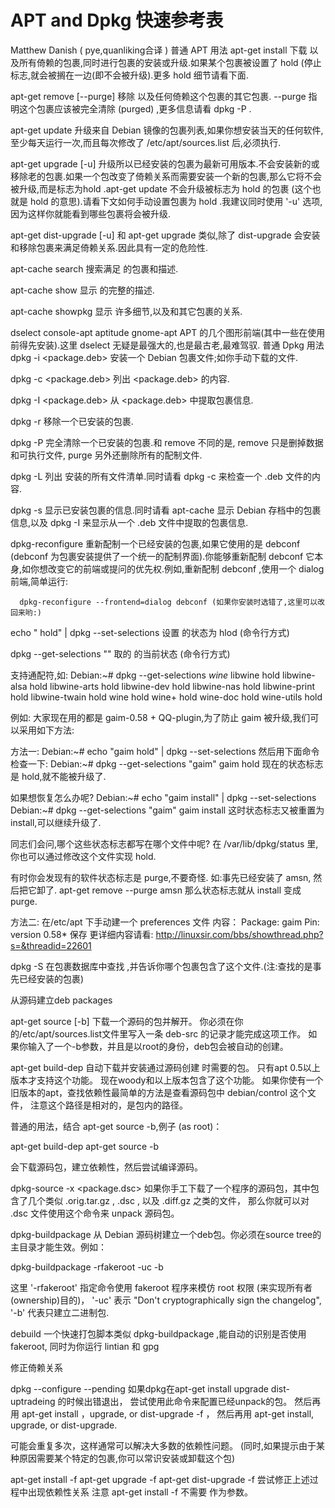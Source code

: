 # APT and Dpkg 快速参考表

Matthew Danish ( pye,quanliking合译 )
普通 APT 用法
apt-get install <package>
下载 <package> 以及所有倚赖的包裹,同时进行包裹的安装或升级.如果某个包裹被设置了 hold (停止标志,就会被搁在一边(即不会被升级).更多 hold 细节请看下面.

apt-get remove [--purge] <package>
移除 <package> 以及任何倚赖这个包裹的其它包裹.
--purge 指明这个包裹应该被完全清除 (purged) ,更多信息请看 dpkg -P .

apt-get update
升级来自 Debian 镜像的包裹列表,如果你想安装当天的任何软件,至少每天运行一次,而且每次修改了
/etc/apt/sources.list 后,必须执行.

apt-get upgrade [-u]
升级所以已经安装的包裹为最新可用版本.不会安装新的或移除老的包裹.如果一个包改变了倚赖关系而需要安装一个新的包裹,那么它将不会被升级,而是标志为hold .apt-get update 不会升级被标志为 hold 的包裹 (这个也就是 hold 的意思).请看下文如何手动设置包裹为 hold .我建议同时使用 '-u' 选项,因为这样你就能看到哪些包裹将会被升级.

apt-get dist-upgrade [-u]
和 apt-get upgrade 类似,除了 dist-upgrade 会安装和移除包裹来满足倚赖关系.因此具有一定的危险性.

apt-cache search <pattern>
搜索满足 <pattern> 的包裹和描述.

apt-cache show <package>
显示 <package> 的完整的描述.

apt-cache showpkg <package>
显示 <package> 许多细节,以及和其它包裹的关系.

dselect
console-apt
aptitude
gnome-apt
APT 的几个图形前端(其中一些在使用前得先安装).这里 dselect 无疑是最强大的,也是最古老,最难驾驭.
普通 Dpkg 用法
dpkg -i <package.deb>
安装一个 Debian 包裹文件;如你手动下载的文件.

dpkg -c <package.deb>
列出 <package.deb> 的内容.

dpkg -I <package.deb>
从 <package.deb> 中提取包裹信息.

dpkg -r <package>
移除一个已安装的包裹.

dpkg -P <package>
完全清除一个已安装的包裹.和 remove 不同的是, remove 只是删掉数据和可执行文件, purge 另外还删除所有的配制文件.

dpkg -L <package>
列出 <package> 安装的所有文件清单.同时请看 dpkg -c 来检查一个 .deb 文件的内容.

dpkg -s <package>
显示已安装包裹的信息.同时请看 apt-cache 显示 Debian 存档中的包裹信息,以及 dpkg -I 来显示从一个
.deb 文件中提取的包裹信息.

dpkg-reconfigure <package>
重新配制一个已经安装的包裹,如果它使用的是 debconf (debconf 为包裹安装提供了一个统一的配制界面).你能够重新配制 debconf 它本身,如你想改变它的前端或提问的优先权.例如,重新配制 debconf ,使用一个 dialog 前端,简单运行:

      dpkg-reconfigure --frontend=dialog debconf (如果你安装时选错了,这里可以改回来哟:)

echo "<package> hold" | dpkg --set-selections
设置 <package> 的状态为 hlod (命令行方式)

dpkg --get-selections "<package>"
取的 <package> 的当前状态 (命令行方式)

支持通配符,如:
Debian:~# dpkg --get-selections *wine*
libwine                                         hold
libwine-alsa                                    hold
libwine-arts                                    hold
libwine-dev                                     hold
libwine-nas                                     hold
libwine-print                                   hold
libwine-twain                                   hold
wine                                            hold
wine+                                           hold
wine-doc                                        hold
wine-utils                                      hold

例如:
大家现在用的都是 gaim-0.58 + QQ-plugin,为了防止 gaim 被升级,我们可以采用如下方法:

方法一:
Debian:~# echo "gaim hold" | dpkg --set-selections
然后用下面命令检查一下:
Debian:~# dpkg --get-selections "gaim"
gaim                                            hold
现在的状态标志是 hold,就不能被升级了.

如果想恢复怎么办呢?
Debian:~# echo "gaim install" | dpkg --set-selections
Debian:~# dpkg --get-selections "gaim"
gaim                                            install
这时状态标志又被重置为 install,可以继续升级了.

同志们会问,哪个这些状态标志都写在哪个文件中呢?
在 /var/lib/dpkg/status 里,你也可以通过修改这个文件实现 hold.

有时你会发现有的软件状态标志是 purge,不要奇怪.
如:事先已经安装了 amsn, 然后把它卸了.
apt-get remove --purge amsn
那么状态标志就从 install 变成 purge.

方法二:
在/etc/apt 下手动建一个 preferences 文件
内容：
Package: gaim
Pin: version 0.58*
保存
更详细内容请看:
http://linuxsir.com/bbs/showthread.php?s=&threadid=22601

dpkg -S <file>
在包裹数据库中查找 <file>,并告诉你哪个包裹包含了这个文件.(注:查找的是事先已经安装的包裹)

从源码建立deb packages

apt-get source [-b] <package> 
下载一个源码的包并解开。
你必须在你的/etc/apt/sources.list文件里写入一条 deb-src 的记录才能完成这项工作。
如果你输入了一个-b参数，并且是以root的身份，deb包会被自动的创建。

apt-get build-dep <package> 
自动下载并安装通过源码创建 <package> 时需要的包。
只有apt 0.5以上版本才支持这个功能。
现在woody和以上版本包含了这个功能。
如果你使有一个旧版本的apt，查找依赖性最简单的方法是查看源码包中 debian/control 这个文件，
注意这个路径是相对的，是包内的路径。

普通的用法，结合 apt-get source -b,例子 (as root)：

apt-get build-dep <package>
apt-get source -b <package>

会下载源码包，建立依赖性，然后尝试编译源码。

dpkg-source -x <package.dsc>
如果你手工下载了一个程序的源码包，其中包含了几个类似 .orig.tar.gz , .dsc ,
以及 .diff.gz 之类的文件，
那么你就可以对 .dsc 文件使用这个命令来 unpack 源码包。

dpkg-buildpackage
从 Debian 源码树建立一个deb包。你必须在source tree的主目录才能生效。例如：

dpkg-buildpackage -rfakeroot -uc -b

这里 '-rfakeroot' 指定命令使用 fakeroot 程序来模仿 root 权限 (来实现所有者(ownership)目的)，
'-uc' 表示 "Don't cryptographically sign the changelog", '-b' 代表只建立二进制包.

debuild
一个快速打包脚本类似 dpkg-buildpackage ,能自动的识别是否使用 fakeroot,
同时为你运行 lintian 和 gpg 

修正倚赖关系

dpkg --configure --pending
如果dpkg在apt-get install upgrade dist-uptradeing 的时候出错退出，
尝试使用此命令来配置已经unpack的包。
然后再用 apt-get install ，upgrade, or dist-upgrade -f ，
然后再用 apt-get install, upgrade, or dist-upgrade.

可能会重复多次，这样通常可以解决大多数的依赖性问题。
(同时,如果提示由于某种原因需要某个特定的包裹,你可以常识安装或卸载这个包)

apt-get install -f
apt-get upgrade -f
apt-get dist-upgrade -f 
尝试修正上述过程中出现依赖性关系
注意 apt-get install -f 不需要 <package> 作为参数。